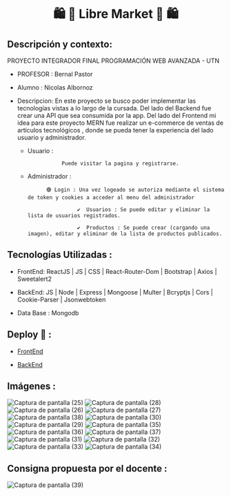 <h1 align = "center">🛍 🛒 Libre Market 🛒 🛍 </h1>

## Descripción y contexto:

PROYECTO INTEGRADOR FINAL PROGRAMACIÓN WEB AVANZADA - UTN

* PROFESOR : Bernal Pastor

* Alumno : Nicolas Albornoz

* Descripcion: En este proyecto se busco poder implementar las tecnologías vistas a lo largo de la cursada. Del lado del Backend fue crear una API que sea consumida por la app. Del lado del Frontend mi idea para este proyecto MERN fue realizar un e-commerce de ventas de artículos tecnológicos , donde se pueda tener la experiencia del lado usuario y administrador.
  * Usuario :
  
                   Puede visitar la pagina y registrarse.
  * Administrador :
   
   
              🟢 Login : Una vez logeado se autoriza mediante el sistema de token y cookies a acceder al menu del administrador
                   
                        ✔️  Usuarios : Se puede editar y eliminar la lista de usuarios registrados.
                   
                        ✔️  Productos : Se puede crear (cargando una imagen), editar y eliminar de la lista de productos publicados.

## Tecnologías Utilizadas :
* FrontEnd: ReactJS | JS | CSS | React-Router-Dom | Bootstrap | Axios | Sweetalert2 

* BackEnd: JS | Node | Express | Mongoose | Multer | Bcryptjs | Cors | Cookie-Parser | Jsonwebtoken

* Data Base : Mongodb

## Deploy 🚀 : 
   
* [FrontEnd] 
* [BackEnd]       

  [FrontEnd]: https://pwafinal-by-albornoz-nicolas.netlify.app/#/
  [BackEnd]: https://github.com/NickoA96/pwa-backMongo
    
    
    
    
## Imágenes :

![Captura de pantalla (25)](https://user-images.githubusercontent.com/105244423/211947126-88322328-c361-4d35-b07b-f9cd3a58ca7b.png)
![Captura de pantalla (28)](https://user-images.githubusercontent.com/105244423/211947146-2727821f-d21c-4d90-9645-2dda35b9c4b6.png)
![Captura de pantalla (26)](https://user-images.githubusercontent.com/105244423/211947130-11d17703-7e0e-4326-b133-84e2dbe0efd6.png)
![Captura de pantalla (27)](https://user-images.githubusercontent.com/105244423/211947136-496c2867-2780-458e-b531-f2e4302eb8c5.png)
![Captura de pantalla (38)](https://user-images.githubusercontent.com/105244423/211947307-0c093159-6aed-4074-8567-c108c5611f0e.png)
![Captura de pantalla (30)](https://user-images.githubusercontent.com/105244423/211947179-d0f2ada9-1780-4a66-ad99-4bf27e715820.png)
![Captura de pantalla (29)](https://user-images.githubusercontent.com/105244423/211947150-bb31ba56-ba9d-4da5-adf5-3bde7fd8b7b4.png)
![Captura de pantalla (35)](https://user-images.githubusercontent.com/105244423/211947285-1a1923fb-a673-49da-8914-3665cef6f66f.png)
![Captura de pantalla (36)](https://user-images.githubusercontent.com/105244423/211947292-eca554a6-04a7-4a58-9142-d9e03473a803.png)
![Captura de pantalla (37)](https://user-images.githubusercontent.com/105244423/211947296-5f896823-c7b1-4e7a-b659-1863e0036a48.png)
![Captura de pantalla (31)](https://user-images.githubusercontent.com/105244423/211947184-7b06fb40-8366-43de-b5de-c353aa9f6911.png)
![Captura de pantalla (32)](https://user-images.githubusercontent.com/105244423/211947191-22a5cf0a-ba63-46d2-aefe-3314f4cc7f84.png)
![Captura de pantalla (33)](https://user-images.githubusercontent.com/105244423/211947266-3bfb2b6b-e4b3-4eca-9359-6e1250b711a5.png)
![Captura de pantalla (34)](https://user-images.githubusercontent.com/105244423/211947279-da3a9d3e-53db-4f0a-8777-02ddb888f019.png)


## Consigna propuesta por el docente :

![Captura de pantalla (39)](https://user-images.githubusercontent.com/105244423/211949064-37bcd89c-14db-4994-b4f0-f082966b1113.png)





